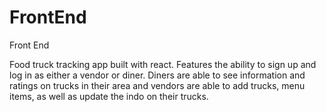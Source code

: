 # FrontEnd

Front End

Food truck tracking app built with react. Features the ability to sign up and log in as either a vendor or diner. Diners are able to see information and ratings on trucks in their area and vendors are able to add trucks, menu items, as well as update the indo on their trucks.
